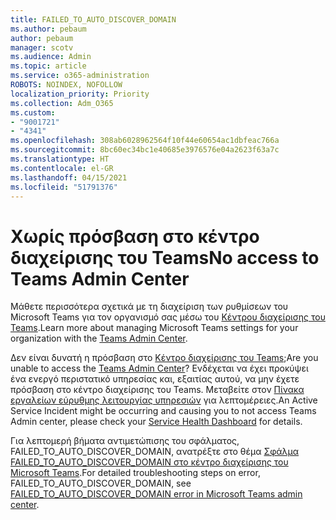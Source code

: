 ```yaml
---
title: FAILED_TO_AUTO_DISCOVER_DOMAIN
ms.author: pebaum
author: pebaum
manager: scotv
ms.audience: Admin
ms.topic: article
ms.service: o365-administration
ROBOTS: NOINDEX, NOFOLLOW
localization_priority: Priority
ms.collection: Adm_O365
ms.custom:
- "9001721"
- "4341"
ms.openlocfilehash: 308ab6028962564f10f44e60654ac1dbfeac766a
ms.sourcegitcommit: 8bc60ec34bc1e40685e3976576e04a2623f63a7c
ms.translationtype: HT
ms.contentlocale: el-GR
ms.lasthandoff: 04/15/2021
ms.locfileid: "51791376"
---
```

# <a name="no-access-to-teams-admin-center"></a><span data-ttu-id="f1817-102">Χωρίς πρόσβαση στο κέντρο διαχείρισης του Teams</span><span class="sxs-lookup"><span data-stu-id="f1817-102">No access to Teams Admin Center</span></span>

<span data-ttu-id="f1817-103">Μάθετε περισσότερα σχετικά με τη διαχείριση των ρυθμίσεων του Microsoft Teams για τον οργανισμό σας μέσω του [Κέντρου διαχείρισης του Teams](https://docs.microsoft.com/microsoftteams/enable-features-office-365).</span><span class="sxs-lookup"><span data-stu-id="f1817-103">Learn more about managing Microsoft Teams settings for your organization with the [Teams Admin Center](https://docs.microsoft.com/microsoftteams/enable-features-office-365).</span></span>

<span data-ttu-id="f1817-104">Δεν είναι δυνατή η πρόσβαση στο [Κέντρο διαχείρισης του Teams](https://docs.microsoft.com/microsoftteams/enable-features-office-365);</span><span class="sxs-lookup"><span data-stu-id="f1817-104">Are you unable to access the [Teams Admin Center](https://docs.microsoft.com/microsoftteams/enable-features-office-365)?</span></span> <span data-ttu-id="f1817-105">Ενδέχεται να έχει προκύψει ένα ενεργό περιστατικό υπηρεσίας και, εξαιτίας αυτού, να μην έχετε πρόσβαση στο κέντρο διαχείρισης του Teams. Μεταβείτε στον [Πίνακα εργαλείων εύρυθμης λειτουργίας υπηρεσιών](https://status.office365.com/) για λεπτομέρειες.</span><span class="sxs-lookup"><span data-stu-id="f1817-105">An Active Service Incident might be occurring and causing you to not access Teams Admin center, please check your [Service Health Dashboard](https://status.office365.com/) for details.</span></span>

<span data-ttu-id="f1817-106">Για λεπτομερή βήματα αντιμετώπισης του σφάλματος, FAILED_TO_AUTO_DISCOVER_DOMAIN, ανατρέξτε στο θέμα [Σφάλμα FAILED_TO_AUTO_DISCOVER_DOMAIN στο κέντρο διαχείρισης του Microsoft Teams](https://docs.microsoft.com/microsoftteams/troubleshoot/teams-administration/failed-to-auto-discover-domain-error-teams-admin-center).</span><span class="sxs-lookup"><span data-stu-id="f1817-106">For detailed troubleshooting steps on error, FAILED_TO_AUTO_DISCOVER_DOMAIN, see [FAILED_TO_AUTO_DISCOVER_DOMAIN error in Microsoft Teams admin center](https://docs.microsoft.com/microsoftteams/troubleshoot/teams-administration/failed-to-auto-discover-domain-error-teams-admin-center).</span></span>
